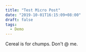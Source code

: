 ```yaml
---
title: "Test Micro Post"
date: "2019-10-01T16:15:09+08:00"
draft: false
tags:
  - Demo
---
```


Cereal is for chumps. Don't @ me.